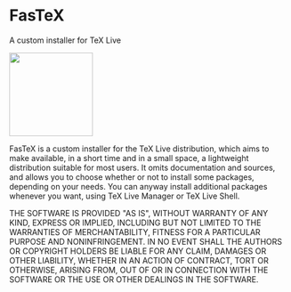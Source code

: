 # FasTeX
A custom installer for TeX Live


<img src="https://github.com/ivalb/FasTeX/blob/master/FasTeX-Linux/fastex-icon.svg" width="150" ALIGN=”left”> 

<p>FasTeX is a custom installer for the TeX Live distribution, which aims to make available, in a short time and in a small space, a lightweight distribution suitable for most users. It omits documentation and sources, 
and allows you to choose whether or not to install some packages, depending on your needs. You can anyway install additional packages whenever you want, using TeX Live Manager or TeX Live Shell.</p>

THE SOFTWARE IS PROVIDED "AS IS", WITHOUT WARRANTY OF ANY KIND, EXPRESS OR IMPLIED, INCLUDING BUT NOT LIMITED TO THE WARRANTIES OF MERCHANTABILITY,
FITNESS FOR A PARTICULAR PURPOSE AND NONINFRINGEMENT. IN NO EVENT SHALL THE AUTHORS OR COPYRIGHT HOLDERS BE LIABLE FOR ANY CLAIM, DAMAGES OR OTHER
LIABILITY, WHETHER IN AN ACTION OF CONTRACT, TORT OR OTHERWISE, ARISING FROM, OUT OF OR IN CONNECTION WITH THE SOFTWARE OR THE USE OR OTHER DEALINGS IN THE SOFTWARE.
